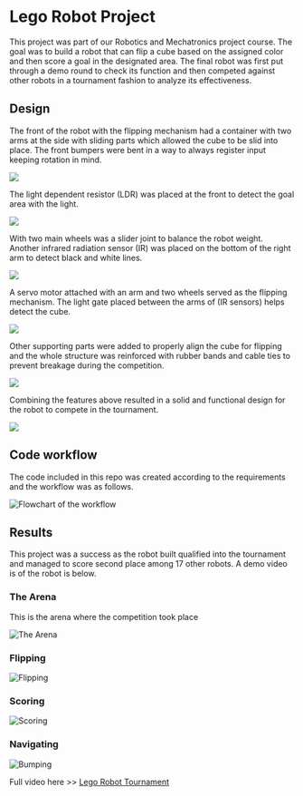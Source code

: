 # Lego Robot Project
This project was part of our Robotics and Mechatronics project course. The goal was to build a robot that can flip a cube based on the assigned color and then score a goal in the designated area. The final robot was first put through a demo round to check its function and then competed against other robots in a tournament fashion to analyze its effectiveness.
## Design
The front of the robot with the flipping mechanism had a container with two arms at the side with sliding parts which allowed the cube to be slid into place. The front bumpers were bent in a way to always register input keeping rotation in mind.

![](https://raw.githubusercontent.com/baigsterinator9000/Lego-Robot-Project-Sem-2-/master/RobotPics/20161110_133350.jpg)

The light dependent resistor (LDR) was placed at the front to detect the goal area with the light.

![](https://raw.githubusercontent.com/baigsterinator9000/Lego-Robot-Project-Sem-2-/master/RobotPics/20161110_133417.jpg)

With two main wheels was a slider joint to balance the robot weight. Another infrared radiation sensor (IR) was placed on the bottom of the right arm to detect black and white lines.

![](https://raw.githubusercontent.com/baigsterinator9000/Lego-Robot-Project-Sem-2-/master/RobotPics/20161116_161456.jpg)

A servo motor attached with an arm and two wheels served as the flipping mechanism. The light gate placed between the arms of (IR sensors) helps detect the cube.

![](https://raw.githubusercontent.com/baigsterinator9000/Lego-Robot-Project-Sem-2-/master/RobotPics/20161116_161520.jpg)

Other supporting parts were added to properly align the cube for flipping and the whole structure was reinforced with rubber bands and cable ties to prevent breakage during the competition.

![](https://raw.githubusercontent.com/baigsterinator9000/Lego-Robot-Project-Sem-2-/master/RobotPics/20161116_161923.jpg)

Combining the features above resulted in a solid and functional design for the robot to compete in the tournament.

![](https://raw.githubusercontent.com/baigsterinator9000/Lego-Robot-Project-Sem-2-/master/RobotPics/20161116_162326.jpg)
## Code workflow
The code included in this repo was created according to the requirements and the workflow was as follows.

![Flowchart of the workflow](https://raw.githubusercontent.com/baigsterinator9000/Lego-Robot-Project-Sem-2-/master/RobotFlowchart.PNG)

## Results
This project was a success as the robot built qualified into the tournament and managed to score second place among 17 other robots. A demo video is of the robot is below.
### The Arena
This is the arena where the competition took place

![The Arena](https://raw.githubusercontent.com/baigsterinator9000/Lego-Robot-Project-Sem-2-/master/RobotPics/20161110_104856.jpg)
### Flipping
![Flipping](https://media.giphy.com/media/Rkz7CSL0Fwb3b52Hsw/giphy.gif)
### Scoring
![Scoring](https://media.giphy.com/media/j2wwjvLaAL2lKZCRwO/giphy.gif)
### Navigating
![Bumping](https://media.giphy.com/media/Xbt9LaEvGuSDxQpNLn/giphy.gif)

Full video here >> [Lego Robot Tournament](https://www.youtube.com/watch?v=luLTKh0Fiyc)
